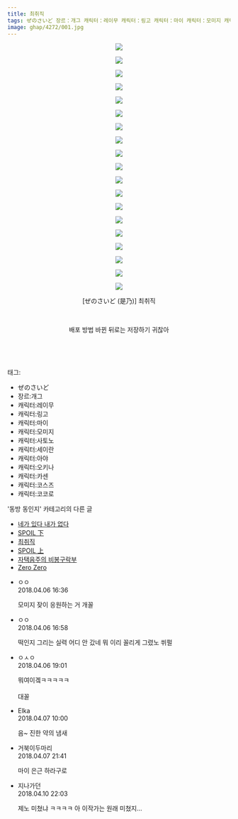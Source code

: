 ```yaml
---
title: 최취직
tags: ぜのさいど 장르：개그 캐릭터：레이무 캐릭터：링고 캐릭터：마이 캐릭터：모미지 캐릭터：사토노 캐릭터：세이란 캐릭터：아야 캐릭터：오키나 캐릭터：카센 캐릭터：코스즈 캐릭터：코코로 是乃 동방_동인지
image: ghap/4272/001.jpg
---
```

<div class="article">
<p style="text-align: center; clear: none; float: none;"><img src="{{ site.nasurl }}/ghap/4272/001.jpg"/></p>
<p style="text-align: center; clear: none; float: none;"><img src="{{ site.nasurl }}/ghap/4272/002.jpg"/></p>
<p style="text-align: center; clear: none; float: none;"><img src="{{ site.nasurl }}/ghap/4272/003.jpg"/></p>
<p style="text-align: center; clear: none; float: none;"><img src="{{ site.nasurl }}/ghap/4272/004.jpg"/></p>
<p style="text-align: center; clear: none; float: none;"><img src="{{ site.nasurl }}/ghap/4272/005.jpg"/></p>
<p style="text-align: center; clear: none; float: none;"><img src="{{ site.nasurl }}/ghap/4272/006.jpg"/></p>
<p style="text-align: center; clear: none; float: none;"><img src="{{ site.nasurl }}/ghap/4272/007.jpg"/></p>
<p style="text-align: center; clear: none; float: none;"><img src="{{ site.nasurl }}/ghap/4272/008.jpg"/></p>
<p style="text-align: center; clear: none; float: none;"><img src="{{ site.nasurl }}/ghap/4272/009.jpg"/></p>
<p style="text-align: center; clear: none; float: none;"><img src="{{ site.nasurl }}/ghap/4272/010.jpg"/></p>
<p style="text-align: center; clear: none; float: none;"><img src="{{ site.nasurl }}/ghap/4272/011.jpg"/></p>
<p style="text-align: center; clear: none; float: none;"><img src="{{ site.nasurl }}/ghap/4272/012.jpg"/></p>
<p style="text-align: center; clear: none; float: none;"><img src="{{ site.nasurl }}/ghap/4272/013.jpg"/></p>
<p style="text-align: center; clear: none; float: none;"><img src="{{ site.nasurl }}/ghap/4272/014.jpg"/></p>
<p style="text-align: center; clear: none; float: none;"><img src="{{ site.nasurl }}/ghap/4272/015.jpg"/></p>
<p style="text-align: center; clear: none; float: none;"><img src="{{ site.nasurl }}/ghap/4272/016.jpg"/></p>
<p style="text-align: center; clear: none; float: none;"><img src="{{ site.nasurl }}/ghap/4272/017.jpg"/></p>
<p style="text-align: center; clear: none; float: none;"><img src="{{ site.nasurl }}/ghap/4272/018.jpg"/></p>
<p style="text-align: center; clear: none; float: none;"><img src="{{ site.nasurl }}/ghap/4272/019.jpg"/></p>
<p style="text-align: center; clear: none; float: none;">[ぜのさいど (是乃)] 최취직</p>
<p style="text-align: center; clear: none; float: none;"><br/></p>
<p style="text-align: center; clear: none; float: none;">배포 방법 바뀐 뒤로는 저장하기 귀찮아</p>
<p style="text-align: center; clear: none; float: none;"><br/></p>
<p><br/></p>
</div><div class="tagTrail">
<p>태그: </p>
<ul>
<li>ぜのさいど</li>
<li>장르:개그</li>
<li>캐릭터:레이무</li>
<li>캐릭터:링고</li>
<li>캐릭터:마이</li>
<li>캐릭터:모미지</li>
<li>캐릭터:사토노</li>
<li>캐릭터:세이란</li>
<li>캐릭터:아야</li>
<li>캐릭터:오키나</li>
<li>캐릭터:카센</li>
<li>캐릭터:코스즈</li>
<li>캐릭터:코코로</li>
</ul>
</div><div class="another">
<p>'동방 동인지' 카테고리의 다른 글</p>
<ul>
<li><a href="/2018-04-15-ghap_4280">네가 있다 내가 없다</a></li>
<li><a href="/2018-04-06-ghap_4275">SPOIL 下</a></li>
<li><a href="/2018-04-06-ghap_4272">최취직</a></li>
<li><a href="/2018-04-03-ghap_4269">SPOIL 上</a></li>
<li><a href="/2018-04-03-ghap_4268">자택음주의 비봉구락부</a></li>
<li><a href="/2018-04-02-ghap_4265">Zero Zero</a></li>
</ul>
</div><div class="cb_module cb_fluid">
<div class="cb_wrt cb_profile">
<div class="comment">
<ul>
<li class="cb_thumb_off" id="comment15234418">
<div class="cb_comment_area">
<div class="cb_info_area">
<div class="cb_section">
<span class="cb_nick_name">ㅇㅇ</span>
</div>
<div class="cb_section">
<span class="cb_date">2018.04.06 16:36 </span>
</div>
</div>
<div class="cb_dsc_comment">
<p class="cb_dsc">
											모미지 잦이 응원하는 거 개꼴
										</p>
</div>
</div></li>
<li class="cb_thumb_off" id="comment15234420">
<div class="cb_comment_area">
<div class="cb_info_area">
<div class="cb_section">
<span class="cb_nick_name">ㅇㅇ</span>
</div>
<div class="cb_section">
<span class="cb_date">2018.04.06 16:58 </span>
</div>
</div>
<div class="cb_dsc_comment">
<p class="cb_dsc">
											떡인지 그리는 실력 어디 안 갔네 뭐 이리 꼴리게 그렸노 쒸펄
										</p>
</div>
</div></li>
<li class="cb_thumb_off" id="comment15234464">
<div class="cb_comment_area">
<div class="cb_info_area">
<div class="cb_section">
<span class="cb_nick_name">ㅇㅅㅇ</span>
</div>
<div class="cb_section">
<span class="cb_date">2018.04.06 19:01 </span>
</div>
</div>
<div class="cb_dsc_comment">
<p class="cb_dsc">
											뭐여이겤ㅋㅋㅋㅋㅋ<br/>
<br/>
대꼴
										</p>
</div>
</div></li>
<li class="cb_thumb_off" id="comment15234791">
<div class="cb_comment_area">
<div class="cb_info_area">
<div class="cb_section">
<span class="cb_nick_name">Elka</span>
</div>
<div class="cb_section">
<span class="cb_date">2018.04.07 10:00 </span>
</div>
</div>
<div class="cb_dsc_comment">
<p class="cb_dsc">
											음~ 진한 약의 냄새
										</p>
</div>
</div></li>
<li class="cb_thumb_off" id="comment15235076">
<div class="cb_comment_area">
<div class="cb_info_area">
<div class="cb_section">
<span class="cb_nick_name">거북이두마리</span>
</div>
<div class="cb_section">
<span class="cb_date">2018.04.07 21:41 </span>
</div>
</div>
<div class="cb_dsc_comment">
<p class="cb_dsc">
											마이 은근 하라구로
										</p>
</div>
</div></li>
<li class="cb_thumb_off" id="comment15236793">
<div class="cb_comment_area">
<div class="cb_info_area">
<div class="cb_section">
<span class="cb_nick_name">지나가던</span>
</div>
<div class="cb_section">
<span class="cb_date">2018.04.10 22:03 </span>
</div>
</div>
<div class="cb_dsc_comment">
<p class="cb_dsc">
											제노 미쳤냐 ㅋㅋㅋㅋ 아 이작가는 원래 미쳤지...
										</p>
</div>
</div></li>
</ul>
</div>
</div><!-- commentList close -->
</div>